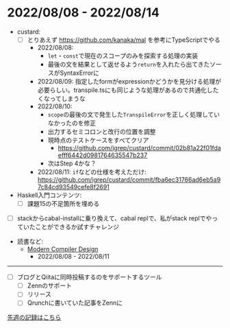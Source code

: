 # 2022/08/08 - 2022/08/14

- custard:
    - [ ] とりあえず <https://github.com/kanaka/mal> を参考にTypeScriptでやる
        - 2022/08/08:
            - `let`・`const`で現在のスコープのみを探索する処理の実装
            - 最後の文を結果として返せるよう`return`を入れたら出てきたソースがSyntaxErrorに
        - 2022/08/09: 指定したformがexpressionかどうかを見分ける処理が必要らしい。transpile.tsにも同じような処理があるので共通化したくなってしまうな
        - 2022/08/10:
            - `scope`の最後の文で発生した`TranspileError`を正しく処理していなかったのを修正
            - 出力するセミコロンと改行の位置を調整
            - 現時点のテストケースをすべてクリア
                - <https://github.com/igrep/custard/commit/02b81a22f01fdaefff6442d0981764635547b237>
            - 次はStep 4かな？
        - 2022/08/11: `if`などの仕様を考えただけ: <https://github.com/igrep/custard/commit/fba6ec31766ad6eb5a97c84cd93549cefe8f2691>
- Haskell入門コンテンツ:
    - [ ] 課題15の不足箇所を埋める
- [ ] stackからcabal-installに乗り換えて、cabal replで、私がstack replでやっていたことができるか試すチャレンジ
- 読書など:
    - [Modern Compiler Design](https://www.springer.com/jp/book/9781461446989)
        - 2022/08/08 - 2022/08/11

------

- [ ] ブログとQiitaに同時投稿するのをサポートするツール
    - [ ] Zennのサポート
    - [ ] リリース
    - [ ] Qrunchに書いていた記事をZennに

[先週の記録はこちら](https://github.com/igrep/daily-commits/blob/ff75446889d824df570d707508d1dd50c186b053/yesterday.md)
